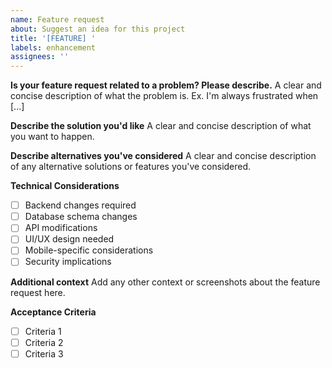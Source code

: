 ```yaml
---
name: Feature request
about: Suggest an idea for this project
title: '[FEATURE] '
labels: enhancement
assignees: ''
---
```


**Is your feature request related to a problem? Please describe.**
A clear and concise description of what the problem is. Ex. I'm always frustrated when [...]

**Describe the solution you'd like**
A clear and concise description of what you want to happen.

**Describe alternatives you've considered**
A clear and concise description of any alternative solutions or features you've considered.

**Technical Considerations**
- [ ] Backend changes required
- [ ] Database schema changes
- [ ] API modifications
- [ ] UI/UX design needed
- [ ] Mobile-specific considerations
- [ ] Security implications

**Additional context**
Add any other context or screenshots about the feature request here.

**Acceptance Criteria**
- [ ] Criteria 1
- [ ] Criteria 2
- [ ] Criteria 3
